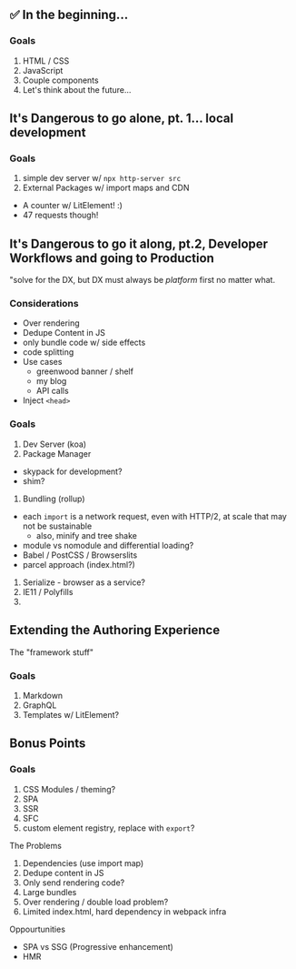 ## ✅ In the beginning...

### Goals
1. HTML / CSS
1. JavaScript
1. Couple components
1. Let's think about the future...

## It's Dangerous to go alone, pt. 1... local development

### Goals
1. simple dev server w/ `npx http-server src`
1. External Packages w/ import maps and CDN
  - A counter w/ LitElement!  :)
  - 47 requests though!

## It's Dangerous to go it along, pt.2, Developer Workflows and going to Production
"solve for the DX, but DX must always be _platform_ first no matter what.

### Considerations
- Over rendering
- Dedupe Content in JS
- only bundle code w/ side effects
- code splitting
- Use cases
  - greenwood banner / shelf
  - my blog
  - API calls
- Inject `<head>`

### Goals
1. Dev Server (koa)
1. Package Manager
 - skypack for development?
 - shim?
1. Bundling (rollup)
  - each `import` is a network request, even with HTTP/2, at scale that may not be sustainable
    - also, minify and tree shake
  - module vs nomodule and differential loading?
  - Babel / PostCSS / Browserslits
  - parcel approach (index.html?)
1. Serialize - browser as a service?
1. IE11 / Polyfills
1. <meta>


## Extending the Authoring Experience
The "framework stuff"

### Goals
1. Markdown
1. GraphQL
1. Templates w/ LitElement?



## Bonus Points

### Goals
1. CSS Modules / theming?
1. SPA
1. SSR
1. SFC
1. custom element registry, replace with `export`?






The Problems
1. Dependencies (use import map)
1. Dedupe content in JS
1. Only send rendering code?
1. Large bundles
1. Over rendering / double load problem?
1. Limited index.html, hard dependency in webpack infra


Oppourtunities
- SPA vs SSG (Progressive enhancement)
- HMR